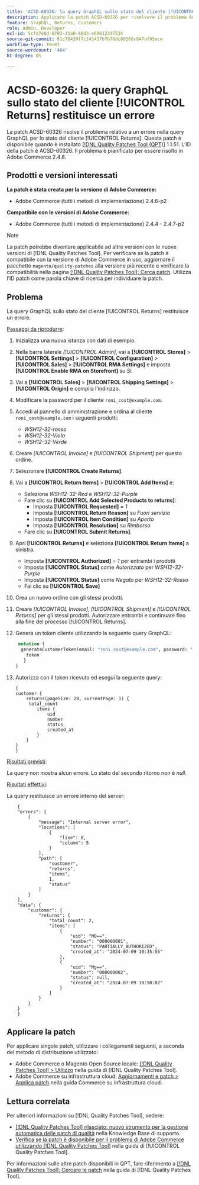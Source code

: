 ```yaml
---
title: 'ACSD-60326: la query GraphQL sullo stato del cliente [!UICONTROL Returns] restituisce un errore'
description: Applicare la patch ACSD-60326 per risolvere il problema Adobe Commerce in cui si verifica un errore nella query GraphQL per lo stato del cliente [!UICONTROL Returns].
feature: GraphQL, Returns, Customers
role: Admin, Developer
exl-id: 5cfd7e0d-8703-43a0-86d3-e69612347534
source-git-commit: 81c78439f7c243437b7b76dc80560c847af95ace
workflow-type: tm+mt
source-wordcount: '464'
ht-degree: 0%

---
```


# ACSD-60326: la query GraphQL sullo stato del cliente [!UICONTROL Returns] restituisce un errore

La patch ACSD-60326 risolve il problema relativo a un errore nella query GraphQL per lo stato del cliente [!UICONTROL Returns]. Questa patch è disponibile quando è installato [[!DNL Quality Patches Tool (QPT)]](https://experienceleague.adobe.com/en/docs/commerce-knowledge-base/kb/announcements/commerce-announcements/magento-quality-patches-released-new-tool-to-self-serve-quality-patches) 1.1.51. L’ID della patch è ACSD-60326. Il problema è pianificato per essere risolto in Adobe Commerce 2.4.8.

## Prodotti e versioni interessati

**La patch è stata creata per la versione di Adobe Commerce:**

* Adobe Commerce (tutti i metodi di implementazione) 2.4.6-p2

**Compatibile con le versioni di Adobe Commerce:**

* Adobe Commerce (tutti i metodi di implementazione) 2.4.4 - 2.4.7-p2

>[!NOTE]
>
>La patch potrebbe diventare applicabile ad altre versioni con le nuove versioni di [!DNL Quality Patches Tool]. Per verificare se la patch è compatibile con la versione di Adobe Commerce in uso, aggiornare il pacchetto `magento/quality-patches` alla versione più recente e verificare la compatibilità nella pagina [[!DNL Quality Patches Tool]: Cerca patch](https://experienceleague.adobe.com/tools/commerce-quality-patches/index.html). Utilizza l’ID patch come parola chiave di ricerca per individuare la patch.

## Problema

La query GraphQL sullo stato del cliente [!UICONTROL Returns] restituisce un errore.

<u>Passaggi da riprodurre</u>:

1. Inizializza una nuova istanza con dati di esempio.
1. Nella barra laterale *[!UICONTROL Admin]*, vai a **[!UICONTROL Stores]** > **[!UICONTROL Settings]** > **[!UICONTROL Configuration]** > **[!UICONTROL Sales]** > **[!UICONTROL RMA Settings]** e imposta **[!UICONTROL Enable RMA on Storefront]** su *Sì*.
1. Vai a **[!UICONTROL Sales]** > **[!UICONTROL Shipping Settings]** > **[!UICONTROL Origin]** e compila l&#39;indirizzo.
1. Modificare la password per il cliente `roni_cost@example.com`.
1. Accedi al pannello di amministrazione e ordina al cliente `roni_cost@example.com` i seguenti prodotti:
   * *WSH12-32-rosso*
   * *WSH12-32-Viola*
   * *WSH12-32-Verde*
1. Creare *[!UICONTROL Invoice]* e *[!UICONTROL Shipment]* per questo ordine.
1. Selezionare **[!UICONTROL Create Returns]**.
1. Vai a **[!UICONTROL Return Items]** > **[!UICONTROL Add Items]** e:
   * Seleziona *WSH12-32-Red* e *WSH12-32-Purple*
   * Fare clic su **[!UICONTROL Add Selected Products to returns]**:
      * Imposta **[!UICONTROL Requested]** = *1*
      * Imposta **[!UICONTROL Return Reason]** su *Fuori servizio*
      * Imposta **[!UICONTROL Item Condition]** su *Aperto*
      * Imposta **[!UICONTROL Resolution]** su *Rimborso*
   * Fare clic su **[!UICONTROL Submit Returns]**.
1. Apri **[!UICONTROL Returns]** e seleziona **[!UICONTROL Return Items]** a sinistra.
   * Imposta **[!UICONTROL Authorized]** = *1* per entrambi i prodotti
   * Imposta **[!UICONTROL Status]** come *Autorizzato* per *WSH12-32-Purple*
   * Imposta **[!UICONTROL Status]** come *Negato* per *WSH12-32-Rosso*
   * Fai clic su **[!UICONTROL Save]**
1. Crea un nuovo ordine con gli stessi prodotti.
1. Creare *[!UICONTROL Invoice]*, *[!UICONTROL Shipment]* e *[!UICONTROL Returns]* per gli stessi prodotti. Autorizzare entrambi e continuare fino alla fine del processo [!UICONTROL Returns].
1. Genera un token cliente utilizzando la seguente query GraphQL:

   ```GraphQL
    mutation {
     generateCustomerToken(email: "roni_cost@example.com", password: "password") {
       token
      }
   }
   ```

1. Autorizza con il token ricevuto ed esegui la seguente query:

   ```
   {
   customer {
       returns(pageSize: 20, currentPage: 1) {
        total_count
           items {
               uid
               number
               status
               created_at
           }
       }
   }
   }
   ```

<u>Risultati previsti</u>:

La query non mostra alcun errore. Lo stato del secondo ritorno non è *null*.

<u>Risultati effettivi</u>:

La query restituisce un errore interno del server:

```
    {
    "errors": [
        {
            "message": "Internal server error",
            "locations": [
                {
                    "line": 8,
                    "column": 5
                }
            ],
            "path": [
                "customer",
                "returns",
                "items",
                1,
                "status"
            ]
        }
    ],
    "data": {
        "customer": {
            "returns": {
                "total_count": 2,
                "items": [
                    {
                        "uid": "MQ==",
                        "number": "000000001",
                        "status": "PARTIALLY_AUTHORIZED",
                        "created_at": "2024-07-09 10:35:55"
                    },
                    {
                        "uid": "Mg==",
                        "number": "000000002",
                        "status": null,
                        "created_at": "2024-07-09 10:50:02"
                    }
                ]
            }
        }
    }
    } 
```

## Applicare la patch

Per applicare singole patch, utilizzare i collegamenti seguenti, a seconda del metodo di distribuzione utilizzato:

* Adobe Commerce o Magento Open Source locale: [[!DNL Quality Patches Tool] > Utilizzo](/help/tools/quality-patches-tool/usage.md) nella guida di [!DNL Quality Patches Tool].
* Adobe Commerce su infrastruttura cloud: [Aggiornamenti e patch > Applica patch](https://experienceleague.adobe.com/docs/commerce-cloud-service/user-guide/develop/upgrade/apply-patches.html) nella guida Commerce su infrastruttura cloud.

## Lettura correlata

Per ulteriori informazioni su [!DNL Quality Patches Tool], vedere:

* [[!DNL Quality Patches Tool] rilasciato: nuovo strumento per la gestione automatica delle patch di qualità](https://experienceleague.adobe.com/en/docs/commerce-knowledge-base/kb/announcements/commerce-announcements/magento-quality-patches-released-new-tool-to-self-serve-quality-patches) nella Knowledge Base di supporto.
* [Verifica se la patch è disponibile per il problema di Adobe Commerce utilizzando  [!DNL Quality Patches Tool]](/help/tools/quality-patches-tool/patches-available-in-qpt/check-patch-for-magento-issue-with-magento-quality-patches.md) nella guida di [!UICONTROL Quality Patches Tool].

Per informazioni sulle altre patch disponibili in QPT, fare riferimento a [[!DNL Quality Patches Tool]: Cercare le patch](https://experienceleague.adobe.com/tools/commerce-quality-patches/index.html) nella guida di [!DNL Quality Patches Tool].
